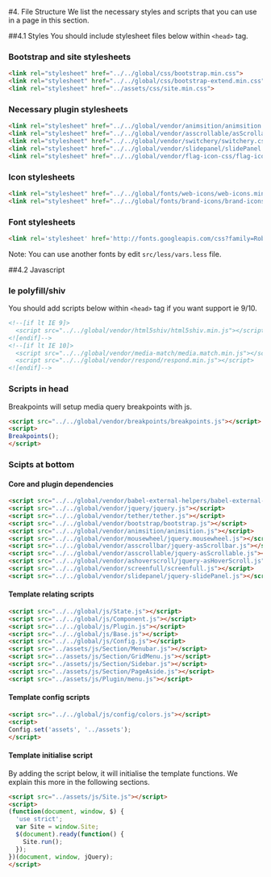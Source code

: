 #4. File Structure
We list the necessary styles and scripts that you can use in a page in this section.

##4.1 Styles
You should include stylesheet files below within `<head>` tag.

### Bootstrap and site stylesheets
``` html
<link rel="stylesheet" href="../../global/css/bootstrap.min.css">
<link rel="stylesheet" href="../../global/css/bootstrap-extend.min.css">
<link rel="stylesheet" href="../assets/css/site.min.css">
```

### Necessary plugin stylesheets
``` html
<link rel="stylesheet" href="../../global/vendor/animsition/animsition.css">
<link rel="stylesheet" href="../../global/vendor/asscrollable/asScrollable.css">
<link rel="stylesheet" href="../../global/vendor/switchery/switchery.css">
<link rel="stylesheet" href="../../global/vendor/slidepanel/slidePanel.css">
<link rel="stylesheet" href="../../global/vendor/flag-icon-css/flag-icon.css">
```

### Icon stylesheets
``` html
<link rel="stylesheet" href="../../global/fonts/web-icons/web-icons.min.css">
<link rel="stylesheet" href="../../global/fonts/brand-icons/brand-icons.min.css">
```

### Font stylesheets

``` html
<link rel='stylesheet' href='http://fonts.googleapis.com/css?family=Roboto:300,400,500,300italic'>
```

Note: You can use another fonts by edit `src/less/vars.less` file.


##4.2 Javascript

### Ie polyfill/shiv
You should add scripts below within `<head>` tag if you want support ie 9/10.

``` html
<!--[if lt IE 9]>
  <script src="../../global/vendor/html5shiv/html5shiv.min.js"></script>
<![endif]-->
<!--[if lt IE 10]>
  <script src="../../global/vendor/media-match/media.match.min.js"></script>
  <script src="../../global/vendor/respond/respond.min.js"></script>
<![endif]-->
```

### Scripts in head
Breakpoints will setup media query breakpoints with js.

``` html
<script src="../../global/vendor/breakpoints/breakpoints.js"></script>
<script>
Breakpoints();
</script>
```

### Scipts at bottom

#### Core and plugin dependencies

``` html
<script src="../../global/vendor/babel-external-helpers/babel-external-helpers.js"></script>
<script src="../../global/vendor/jquery/jquery.js"></script>
<script src="../../global/vendor/tether/tether.js"></script>
<script src="../../global/vendor/bootstrap/bootstrap.js"></script>
<script src="../../global/vendor/animsition/animsition.js"></script>
<script src="../../global/vendor/mousewheel/jquery.mousewheel.js"></script>
<script src="../../global/vendor/asscrollbar/jquery-asScrollbar.js"></script>
<script src="../../global/vendor/asscrollable/jquery-asScrollable.js"></script>
<script src="../../global/vendor/ashoverscroll/jquery-asHoverScroll.js"></script>
<script src="../../global/vendor/screenfull/screenfull.js"></script>
<script src="../../global/vendor/slidepanel/jquery-slidePanel.js"></script>
```

#### Template relating scripts

``` html
<script src="../../global/js/State.js"></script>
<script src="../../global/js/Component.js"></script>
<script src="../../global/js/Plugin.js"></script>
<script src="../../global/js/Base.js"></script>
<script src="../../global/js/Config.js"></script>
<script src="../assets/js/Section/Menubar.js"></script>
<script src="../assets/js/Section/GridMenu.js"></script>
<script src="../assets/js/Section/Sidebar.js"></script>
<script src="../assets/js/Section/PageAside.js"></script>
<script src="../assets/js/Plugin/menu.js"></script>
```

#### Template config scripts

``` html
<script src="../../global/js/config/colors.js"></script>
<script>
Config.set('assets', '../assets');
</script>
```

#### Template initialise script
By adding the script below, it will initialise the template functions. We explain this more in the following sections.

``` html
<script src="../assets/js/Site.js"></script>
<script>
(function(document, window, $) {
  'use strict';
  var Site = window.Site;
  $(document).ready(function() {
    Site.run();
  });
})(document, window, jQuery);
</script>
```
